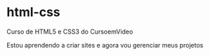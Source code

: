 # html-css
 Curso de HTML5 e CSS3 do CursoemVideo


Estou aprendendo a criar sites e agora vou gerenciar meus projetos